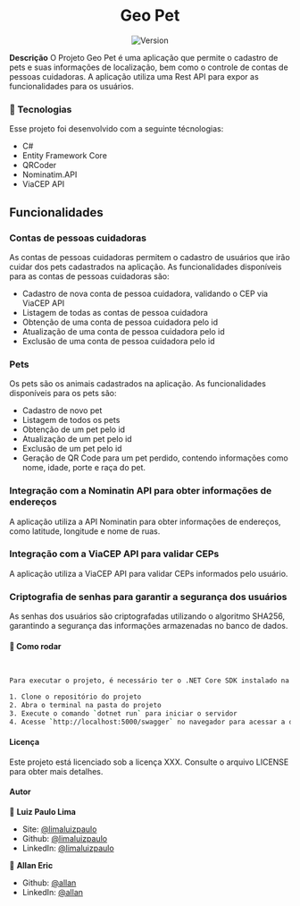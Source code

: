 <h1 align="center">Geo Pet</h1>
<p align="center">
  <img alt="Version" src="https://img.shields.io/badge/version-0.1.0-blue.svg?cacheSeconds=2592000" />
 
</p>

**Descrição**
O Projeto Geo Pet é uma aplicação que permite o cadastro de pets e suas informações de localização, bem como o controle de contas de pessoas cuidadoras. A aplicação utiliza uma Rest API para expor as funcionalidades para os usuários.



### :nut_and_bolt: Tecnologias

Esse projeto foi desenvolvido com a seguinte técnologias:

- C#
- Entity Framework Core
- QRCoder
- Nominatim.API
- ViaCEP API

## Funcionalidades

### Contas de pessoas cuidadoras

As contas de pessoas cuidadoras permitem o cadastro de usuários que irão cuidar dos pets cadastrados na aplicação. As funcionalidades disponíveis para as contas de pessoas cuidadoras são:

- Cadastro de nova conta de pessoa cuidadora, validando o CEP via ViaCEP API
- Listagem de todas as contas de pessoa cuidadora
- Obtenção de uma conta de pessoa cuidadora pelo id
- Atualização de uma conta de pessoa cuidadora pelo id
- Exclusão de uma conta de pessoa cuidadora pelo id

### Pets

Os pets são os animais cadastrados na aplicação. As funcionalidades disponíveis para os pets são:

- Cadastro de novo pet
- Listagem de todos os pets
- Obtenção de um pet pelo id
- Atualização de um pet pelo id
- Exclusão de um pet pelo id
- Geração de QR Code para um pet perdido, contendo informações como nome, idade, porte e raça do pet.

### Integração com a Nominatin API para obter informações de endereços

A aplicação utiliza a API Nominatin para obter informações de endereços, como latitude, longitude e nome de ruas.

### Integração com a ViaCEP API para validar CEPs

A aplicação utiliza a ViaCEP API para validar CEPs informados pelo usuário.

### Criptografia de senhas para garantir a segurança dos usuários

As senhas dos usuários são criptografadas utilizando o algoritmo SHA256, garantindo a segurança das informações armazenadas no banco de dados.

#### :thinking: Como rodar

```bash


Para executar o projeto, é necessário ter o .NET Core SDK instalado na máquina. Em seguida, siga os seguintes passos:

1. Clone o repositório do projeto
2. Abra o terminal na pasta do projeto
3. Execute o comando `dotnet run` para iniciar o servidor
4. Acesse `http://localhost:5000/swagger` no navegador para acessar a documentação da API

```


#### Licença

Este projeto está licenciado sob a licença XXX. Consulte o arquivo LICENSE para obter mais detalhes.

#### Autor

👤 **Luiz Paulo Lima**

- Site: [@limaluizpaulo](https://luizpaulo.eng.br)
- Github: [@limaluizpaulo](https://github.com/limaluizpaulo)
- LinkedIn: [@limaluizpaulo](https://linkedin.com/in/limaluizpaulo)

👤 **Allan Eric**

- Github: [@allan](https://github.com/)
- LinkedIn: [@allan](https://linkedin.com/in/)
